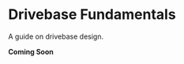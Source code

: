 # Drivebase Fundamentals

A guide on drivebase design.

**Coming Soon**

<!-- <style>

td, th , table{
   border: none!important;
}

td{
  text-align: left !important;
  vertical-align: middle !important;
}

table tr:hover{
    background-color: transparent !important;
}

</style>

# Drivebase Fundamentals


## Types of Drivetrains

- Swerve - A drivetrain with 4 wheels in which all drive wheels are independently driven and steered. Drivetrain can move in any direction
<figure markdown="span">
![swerve](../../img/design-handbook/swerve.png){height=50% width=50%}
</figure>
- Kit of Part drivebase - 6 wheel drop center(the middle wheels is lower than the outer wheels) drive base made from bent-sheet metal and comes with the kit of parts. 
<figure markdown="span">
![KOP](../../img/design-handbook/KOP.png){height=50% width=50%}
</figure>
- West Coast Drive (WCD) - A six wheel drive base with a drop-center wheel that is directly driven from the gearbox. Traditionally, the power transmission is driven with chain, a gearbox, and box tubing for rigidity. A key characteristic for west coast drives is that the wheels are cantilevered. 
<figure markdown="span">
![WCD](../../img/design-handbook/nickwcd.webp){height=50% width=50%}
</figure>

## Key Drivebase Choices

<p style="font-size:1rem;">Rigidity</p>

In a single FRC game, robots encounter huge forces from collisions, and a rigid frame helps to reduce the risk of any structural damage. In your drivebase, you want to add something to increase the rigidity, such as a cross rail. When building a superstructure, you need to think from the bottom up, and it starts with your drivetrain being as rigid as possible.

<p style="font-size:1rem;">What do cross members do for your structure?</p>
- Contrary to popular belief, metal isn’t as strong as stable as people think, and it likes to “parallelogram” when compressive loads begin to come on your bracing.

<figure markdown="span">
![parallel](../../img/design-handbook/parallel.png){height=150% width=150%}<figcaption> In this picture you can see the square frame turns into a parallelogram as a load comes onto the left side. In a single FRC match, your chassis undergoes a ton of forces, which can affect the shape of your drivebase. </figcaption>
</figure>

<p style="font-size:1rem;">Where to place cross rails?</p>

- There are two main type of cross members that teams do:
    - The first type is two vertical cross members, as close to the swerve modules as possible.
    <figure markdown="span">
    ![twoCross](../../img/design-handbook/twoCross.png){height=50% width=50%}
    </figure>
    - Pros:
        - Easier to mount things
        - Stiff structure, less change of compressive loads affecting your drivebase.
    - Cons:
        - You severely limit your electrical boards accessibility, and it affects the placement of your electronics.

    - The second type is a single 2x2 Horizontal Cross beam.
    <figure markdown="span">
    ![citrusCirc](../../img/design-handbook/citrusCirc.png){height=50% width=50%}
    </figure>
    - Pros:
        - Opens up a ton of electrical board space
        - Stronger than having a single 2x1 there because of your cross sectional area, and it can withstand higher loads before yielding or failing. 
        - Moment of inertia is double, due to the width being double meaning there's a much larger increase in strength.
        - 2x2 box tubing spreads the [shear-load](https://www.youtube.com/watch?v=C-FEVzI8oe8&t=109s&ab_channel=TheEfficientEngineer) across a larger area
        - Stiffness of 2x2 is nicer.
    - Cons: 
        - Harder to mount your superstructure from there, you might have to introduce additional tubes.
            - This could mean that you have to potentially introduce complex bent-metal parts
        - Severely locks you into a mounting style.
<p style="font-size:1rem;">Which tube thickness should you use?</p>
- In a majority of drivebases, people use 2x1 Box tubing that is 1/8th thickness. 
    - Generally, the thinner the wall thickness, the more susceptible it is to tearing, as well as crushing. In matches with heavy impacts, your drivebase tubes are the last thing you want bending: 
         - 1/8" wall thickness is best in scenarios where you know that you will have impacts, or in areas where you know that stress concentration will have to be high according to how it is fixtured or assembled.

<p style="font-size:1rem;">Bellypans and their impact on rigidity</p>
- A belly pan is a plate for mounting electronics on the underside of your drivebase, however it also tremendously impacts the rigidity of your drivebase as it acts like a giant gusset bringing everything together 
- By spanning the underside of the drivebase and connecting to the key structural elements like the frame rails/cross-members, the belly pan is able to distribute loads evenly across the entire structure and the integration helps to prevent any flexing or deformation of the frame. 

<p style="font-size:1rem;">What material should my bellypan be?</p>
 - By increasing the thickness of your belly pan, and changing the material, you can drastically change the center of gravity of your robot. 
- Popular Material Types:
    - Steel:
        - Pros:
            - Low center of gravity
            - High strength
        - Cons:
            - Heavy weight means you may need to lighten other parts of your robot to be under the weight limit. (See team 254's robot in 2022 when they used a 1/4" Steel Bellypan and compensated by lightening all their other parts)
            - Hard to machine
    - Aluminum:
        - Pros:
            - Easy to machine
            - Relatively high strength
            - Lighter weight than steel
        - Cons:
            - Aluminum is expensive.
    - Polycarbonate:
        - Pros: 
            - Lightweight, meaning that you are able to allocate more weight to other parts of the robot. 
            - Relatively cost-effective
            - Very simple to machine.
        - Cons:
            - Lower rigidity and can flex
            - Lower weight means that your center of gravity could be higher than you want it to be.
- What a lot of teams do to maintain rigidity while lightening the weight is called a pocketed bellypan , and what this accomplishes is it takes away the material in unnecessary places, while allowing for electronics to  be mounted by keeping the holes in the correct locations.
<figure markdown="span">
![bPan](../../img/design-handbook/bPan.png){height=50% width=50%}
</figure>

## Frame Perimeter

- In accordance with the game manual, your drivebase frame perimeter must be a maximum of 120". 
    - Frame Extension: 
        - In accordance to the game manual, at the beginning of your match, no part of your robot can stick out of the frame. To gain more clearance teams use [Swerve-Corners](https://cad.onshape.com/documents/3969471095df924bad241f81/w/42f02d1579e8bcd9c0435d48/e/b1b02258ec73e6686b1e62fd) and 1/4” plates to extend their frame perimeter by a 1/2” on all sides, and this allows to mount plates to the edges of your tubing.

<figure markdown="span">
![swerveCorner](../../img/design-handbook/swerveCorner.png){height=50% width=50%}<figcaption>You can see in the highlighted section that it sticks out further than your box tubing extension.</figcaption>
</figure>

## Wheelbase Location
- You want your wheels as far apart as possible in order to give you more stability, especially while turning. 

## Electrical Mounting
- When designing a bellypan, you need to ensure that your electronics are as accessible as possible. What some teams do is they drill massive access holes in their cross tubing. One thing to keep in mind for this is you may want to 3D Print protection guards/rubber grommets on the holes to ensure the wires don’t strip on the hole’s sharp edges.

<figure markdown="span">
![accessHoles](../../img/design-handbook/accessHoles.png){height=50% width=50%}
</figure>

<br> -->